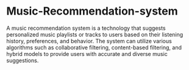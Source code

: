 # Music-Recommendation-system
A music recommendation system is a technology that suggests personalized music playlists or tracks to users based on their listening history, preferences, and behavior. The system can utilize various algorithms such as collaborative filtering, content-based filtering, and hybrid models to provide users with accurate and diverse music suggestions.
